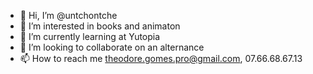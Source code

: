 - 👋 Hi, I’m @untchontche
- 👀 I’m interested in books and animaton
- 🌱 I’m currently learning at Yutopia
- 💞️ I’m looking to collaborate on an alternance
- 📫 How to reach me theodore.gomes.pro@gmail.com, 07.66.68.67.13

<!---
untchontche/untchontche is a ✨ special ✨ repository because its `README.md` (this file) appears on your GitHub profile.
You can click the Preview link to take a look at your changes.
--->
